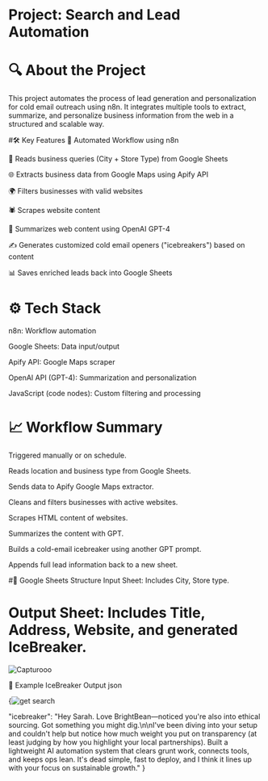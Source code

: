 # Project: Search and Lead Automation
# 🔍 About the Project
This project automates the process of lead generation and personalization for cold email outreach using n8n. It integrates multiple tools to extract, summarize, and personalize business information from the web in a structured and scalable way.

#🛠️ Key Features
🔁 Automated Workflow using n8n

📄 Reads business queries (City + Store Type) from Google Sheets

🌐 Extracts business data from Google Maps using Apify API

🌍 Filters businesses with valid websites

🕷️ Scrapes website content

🧠 Summarizes web content using OpenAI GPT-4

✍️ Generates customized cold email openers ("icebreakers") based on content

📊 Saves enriched leads back into Google Sheets

# ⚙️ Tech Stack
n8n: Workflow automation

Google Sheets: Data input/output

Apify API: Google Maps scraper

OpenAI API (GPT-4): Summarization and personalization

JavaScript (code nodes): Custom filtering and processing

#  📈 Workflow Summary
Triggered manually or on schedule.

Reads location and business type from Google Sheets.

Sends data to Apify Google Maps extractor.

Cleans and filters businesses with active websites.

Scrapes HTML content of websites.

Summarizes the content with GPT.

Builds a cold-email icebreaker using another GPT prompt.

Appends full lead information back to a new sheet.

#📁 Google Sheets Structure
Input Sheet: Includes City, Store type.

# Output Sheet: Includes Title, Address, Website, and generated IceBreaker.


![Capturooo](https://github.com/user-attachments/assets/20c325a6-bd48-4213-a95d-b0c5f241ff0c)

🧠 Example IceBreaker Output
json


{![get search](https://github.com/user-attachments/assets/6f1c7764-a15b-4a02-9ac2-33556ceebaaa)

  "icebreaker": "Hey Sarah. Love BrightBean—noticed you're also into ethical sourcing. Got something you might dig.\n\nI've been diving into your setup and couldn't help but notice how much weight you put on transparency (at least judging by how you highlight your local partnerships). Built a lightweight AI automation system that clears grunt work, connects tools, and keeps ops lean. It's dead simple, fast to deploy, and I think it lines up with your focus on sustainable growth."
}
